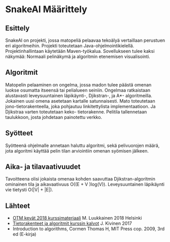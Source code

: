 # SnakeAI Määrittely

## Esittely
SnakeAI on projekti, jossa matopeliä pelaavaa tekoälyä vertaillaan
perustuen eri algoritmeihin. Projekti toteutetaan Java-ohjelmointikielellä.
Projektinhallintaan käytetään Maven-työkalua. Sovellukseen tulee kaksi näkymää:
Normaali pelinäkymä ja algoritmin etenemisen visualisointi.
## Algoritmit
Matopelin pelaaminen on ongelma, jossa madon tulee päästä omenan luokse
osumatta itseensä tai pelialueen seiniin.
Ongelmaa ratkaistaan alustavasti leveysuuntainen
 läpikäynti-, Djikstran-, ja A*-
algoritmeilla. Jokainen uusi omena asetetaan kartalle satunnaisesti.
Mato toteutetaan jono-tietorakenteella, joka pohjautuu linkitettylista
implementaatioon. Ja Djikstraa varten toteutetaan keko-
tietorakenne. Pelitila tallennetaan taulukkoon, josta johdetaan painotettu verkko.
## Syötteet
Syötteenä ohjelmalle annetaan haluttu algoritmi, sekä pelivuorojen määrä,
jota algoritmi käyttää pelin tilan arviointiin omenan syömisen jälkeen.
## Aika- ja tilavaativuudet
Tavoitteena olisi jokaista omenaa kohden saavuttaa Djikstran-algoritmin
ominainen tila ja aikavaativuus O((E + V )log(V)). Leveysuuntainen läpikäynti
vie tietysti O(|V| + |E|).

## Lähteet
- [OTM kevät 2018 kurssimateriaali](https://github.com/mluukkai/otm-2018/blob/master/web/materiaali.md) M. Luukkainen 2018 Helsinki
- [Tietorakenteet ja algoritmit kurssin kalvot](https://www.cs.helsinki.fi/u/saska/tira.pdf) J. Kivinen 2017
- Introduction to algorithms, Cormen Thomas H, MIT Press cop. 2009, 3rd ed (E-kirja)
